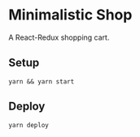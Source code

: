 # Minimalistic Shop

A React-Redux shopping cart.

## Setup

```
yarn && yarn start
```

## Deploy

```
yarn deploy
```

